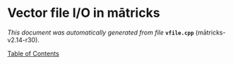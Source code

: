 
# Vector file I/O in mātricks
_This document was automatically generated from file_ **`vfile.cpp`** (mātricks-v2.14-r30).


[Table of Contents](README.md)
